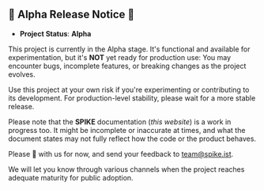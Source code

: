 ## 🚨 Alpha Release Notice 🚨

* **Project Status**: **Alpha**

This project is currently in the Alpha stage. It's functional and available for
experimentation, but it's **NOT** yet ready for production use: You may 
encounter bugs, incomplete features, or breaking changes as the project evolves.

Use this project at your own risk if you're experimenting or contributing to its
development. For production-level stability, please wait for a more stable 
release.

Please note that the **SPIKE** documentation (*this website*) is a work in
progress too. It might be incomplete or inaccurate at times, and what the 
document states may not fully reflect how the code or the product behaves.

Please 🐻 with us for now, and send your feedback to
[team@spike.ist](mailto:team@spike.ist).

We will let you know through various channels when the project reaches adequate
maturity for public adoption.
